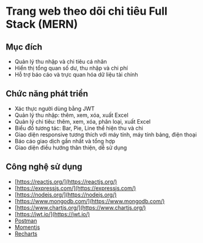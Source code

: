 # Trang web theo dõi chi tiêu Full Stack (MERN)

## Mục đích

* Quản lý thu nhập và chi tiêu cá nhân
* Hiển thị tổng quan số dư, thu nhập và chi phí
* Hỗ trợ báo cáo và trực quan hóa dữ liệu tài chính

## Chức năng phát triển

* Xác thực người dùng bằng JWT
* Quản lý thu nhập: thêm, xem, xóa, xuất Excel
* Quản lý chi tiêu: thêm, xem, xóa, phân loại, xuất Excel
* Biểu đồ tương tác: Bar, Pie, Line thể hiện thu và chi
* Giao diện responsive tương thích với máy tính, máy tính bảng, điện thoại
* Báo cáo giao dịch gần nhất và tổng hợp
* Giao diện điều hướng thân thiện, dễ sử dụng

## Công nghệ sử dụng

* [https://reactjs.org/](https://reactjs.org/)
* [https://expressjs.com/](https://expressjs.com/)
* [https://nodejs.org/](https://nodejs.org/)
* [https://www.mongodb.com/](https://www.mongodb.com/)
* [https://www.chartjs.org/](https://www.chartjs.org/)
* [https://jwt.io/](https://jwt.io/)
* [Postman](https://learning.postman.com/docs/introduction/overview/)
* [Momentjs](https://momentjs.com/docs/)
* [Recharts](https://recharts.org/en-US)

